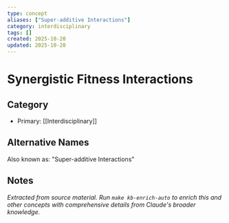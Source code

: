 ```yaml
---
type: concept
aliases: ["Super-additive Interactions"]
category: interdisciplinary
tags: []
created: 2025-10-20
updated: 2025-10-20
---
```


# Synergistic Fitness Interactions

## Category

- Primary: [[Interdisciplinary]]

## Alternative Names

Also known as: "Super-additive Interactions"

## Notes

*Extracted from source material. Run `make kb-enrich-auto` to enrich this and other concepts with comprehensive details from Claude's broader knowledge.*
